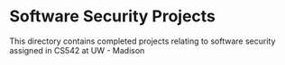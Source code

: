 # Software Security Projects
This directory contains completed projects relating to software security assigned in CS542 at UW - Madison
